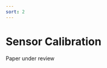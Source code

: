```yaml
---
sort: 2
---
```


# Sensor Calibration 

Paper under review
<!--
This section aims to provide a sample on how to do the calibration with a different coefficient and verify the performance of the calibration results.

Sensor intrinsic and extrinsic calibrations are the most critical factors in getting the higher precision results in the process, such as stereo matching, SLAM, multi-sensor fusion. 

We use a 128(diagonal) x 96(horizontal) x 69(vertical) degree FOV [lens](https://www.lensation.de/pdf/B5M3618C.pdf) for the stereo camera to ease the process of feature tracking over multiple frames. By convention, the angle of view of a fisheye lens is expected to be [between 100 and 180 degrees](https://en.wikipedia.org/wiki/Fisheye_lens).  Technically, either the [pinhole camera model](https://en.wikipedia.org/wiki/Pinhole_camera_model) and [fisheye model](https://en.wikipedia.org/wiki/Fisheye_lens) can be used. The different between fisheye and pinhole can be seen from  [Fig. 1](#a-Pinhole-camera-model-b-Fisheye-camera-model_W640)


<a name="a-Pinhole-camera-model-b-Fisheye-camera-model_W640"></a>
<p align="center">
    <img src="./images/a-Pinhole-camera-model-b-Fisheye-camera-model_W640.jpg" alt="a-Pinhole-camera-model-b-Fisheye-camera-model_W640.jpg" width="50%"/>
</p>
<p style="text-align: center;">Fig 1. Pinhole camera model vs Fisheye camera model</p>

The pinhole camera model is used in our provided calibration results (fx, fy, cx, cy, k1, k2, d1, d2). But, there are many other choices of number of coefficients and models (atan, pinhole, etc.) that one might need when exploring some existing algorithms. 

You can download our calibration datasets for stereo and inertial sensors from the [github repo](https://github.com/ntu-aris/viral_eval). The chessboard pattern should be enough for the atan model used in PTAM and fisheye camera model. The QR code-based pattern in the visual-inertial calibration dataset should provide enough features for more modern models and approaches in the literature.



## Calibration with MATLAB

Calibration in MATLAB is one of eaisest way of getting what you wanted. To start the calibration, you need to run the app by calling 
```matlab
stereoCameraCalibrator
```
Then load the image by GUI as illustrated in  [Fig. 2](#matlabcalibration1)

<a name="matlabcalibration1"></a>
<p align="center">
    <img src="./images/matlabcalibration1.PNG" alt="matlabcalibration1.PNG" width="80%"/>
</p>
<p style="text-align: center;">Fig 2. MATLAB stereo calibration process 1</p>


Then enter the correct chessboard size of 80mm as shown in  [Fig. 3](#matlabcalibration2)

<a name="matlabcalibration2"></a>
<p align="center">
    <img src="./images/matlabcalibration2.PNG" alt="matlabcalibration2.PNG" width="40%"/>
</p>
<p style="text-align: center;">Fig 3. MATLAB stereo calibration process 2</p>


There are different options in calibration parameter settings as shown in [Fig. 4](#matlabcalibration3). In this sample case, we aim to discover the 3rd coefficients in the distortion parameter. After selecting the parameter, press the calibrate button on the top

<a name="matlabcalibration3"></a>
<p align="center">
    <img src="./images/matlabcalibration3.PNG" alt="matlabcalibration3.PNG" width="80%"/>
</p>
<p style="text-align: center;">Fig 4. MATLAB stereo calibration process 3</p>

After the calibration, the reprojection error and 3D view will be shown below in [Fig. 5](#matlabcalibration4). You may press the show recertified button to view if the lines indeed cross over the same features in the image pair.

<a name="matlabcalibration4"></a>
<p align="center">
    <img src="./images/matlabcalibration4.PNG" alt="matlabcalibration4.PNG" width="80%"/>
</p>
<p style="text-align: center;">Fig 5. MATLAB stereo calibration process 4</p>

Some of the images yield higher reprojection error, and it is possible to remove part of the images by dragging the line on the reprojection figure to achieve a lower reprojection error  as illustrated in  [Fig. 6](#matlabcalibration5) . 

<a name="matlabcalibration5"></a>
<p align="center">
    <img src="./images/matlabcalibration5.PNG" alt="matlabcalibration5.PNG" width="80%"/>
</p>
<p style="text-align: center;">Fig 6. MATLAB stereo calibration process 5</p>

After that you can export the camera parameters to a file. 

Please take note that MATLAB notation and OpenCV notation are different. To use the MATLAB result in OpenCV you need to transpose the projection matrix and rotation matrix. 
See this [link](https://stackoverflow.com/questions/46651936/convert-between-matlab-stereoparameters-and-opencv-stereorectify-stereo-calibrat/50925828#50925828) for details


To use MATLAB to calibrate a fisheye model, you may follow the command line instruction [here](mathworks.com/help/vision/ug/fisheye-calibration-basics.html)

First call
```matlab
cameraCalibrator
```
then load the image and select the Fisheye. At last calibrate and show the result. The camera calibration GUI is very similar to the stereo calibrate case.

## Calibration with OpenCV

OpenCV calibration is more complicated and often requires quite sometime to read and understand.

So to find pattern in chess board, we can use the function, `cv.findChessboardCorners()`.
The chessboard pattern we are using is 9x6 size patten with each square tape measured to be 80mm

```python 
import numpy as np
import cv2 as cv
import glob
# termination criteria
criteria = (cv.TERM_CRITERIA_EPS + cv.TERM_CRITERIA_MAX_ITER, 30, 0.001)
# prepare object points, like (0,0,0), (1,0,0), (2,0,0) ....,(6,5,0)
objp = np.zeros((6*7,3), np.float32)
objp[:,:2] = np.mgrid[0:7,0:6].T.reshape(-1,2)
# Arrays to store object points and image points from all the images.
objpoints = [] # 3d point in real world space
imgpoints = [] # 2d points in image plane.
images = glob.glob('*.png')
for fname in images:
    img = cv.imread(fname)
    gray = cv.cvtColor(img, cv.COLOR_BGR2GRAY)
    # Find the chess board corners
    ret, corners = cv.findChessboardCorners(gray, (9,6), None)
    # If found, add object points, image points (after refining them)
    if ret == True:
        objpoints.append(objp)
        corners2 = cv.cornerSubPix(gray,corners, (11,11), (-1,-1), criteria)
        imgpoints.append(corners)
        # Draw and display the corners
        cv.drawChessboardCorners(img, (9,6), corners2, ret)
        cv.imshow('img', img)
        cv.waitKey(500)
cv.destroyAllWindows()
```

This script will draw the detected pattern and show it in display window

Now that we have our object points and image points, we are ready to go for calibration. We can use the function `cv.calibrateCamera()`, which returns the camera matrix, distortion coefficients, rotation and translation vectors etc.


```python 
ret, K, D, rvecs, tvecs = cv.calibrateCamera(objpoints, imgpoints, gray.shape[::-1], None, None)
```


Now, we can take an image and undistort it. OpenCV comes with two methods for doing this. However first, we can refine the camera matrix based on a free scaling parameter using `cv.getOptimalNewCameraMatrix()`.

So, we take a new image (0034.png in this case.)

```python 
img = cv.imread('0034.png')
h,  w = img.shape[:2]
newcameramtx, roi = cv.getOptimalNewCameraMatrix(K, D, (w,h), 1, (w,h))
```

The easier way is to use the opencv internal function and it returns the undistored image.

```python 
# undistort
dst = cv.undistort(img, K, D, None, newcameramtx)
# crop the image
x, y, w, h = roi
dst = dst[y:y+h, x:x+w]
cv.imwrite('calibresult.png', dst)
```


After this process, you should able to obtain valid intrinsically image pairs, where straight lines do appear straight.

To obtain the extrinsics, first load the left and right image sequence with detected corners, then run
```python 
ret, K1, D1, K2, D2, R, T, E, F = cv2.stereoCalibrate(objp, leftp, rightp, K1, D1, K2, D2, image_size, criteria, flag)
```
For extrinsic parameters, there are two ways to obtain them. The first one is to optimize for intrinsics and extrinsics jointly. The second is to optimize extrinsics only. The first method can often achieve low reprojection error but can have poor stereo matching results when dealing with a large baseline. When there is a large baseline, a large section of the image is not observable on the other camera feed (e.g the left strom trooper head in [Fig. 4](#matlabcalibration3) ) .  The second method often has a larger reprojection error but can deal with a large baseline well. The calibration method and other options are controlled by a list of flags shown below


* `CV_CALIB_FIX_INTRINSIC`: Tells the stereoCalibrate function to not guess the individual intrinsics for each camera
* `CV_CALIB_USE_INTRINSIC_GUESS`: The intrinsics will be used as guesses but optimized again
* `CV_CALIB_FIX_ASPECT_RATIO`: Fixing the aspect ratio.
* `CV_CALIB_SAME_FOCAL_LENGTH`: Calibrate the focal length and set Fx and Fy the same calibrated result.
* `CV_CALIB_ZERO_TANGENT_DIST`: Remove the tangential distortions.
* `CV_CALIB_FIX_PRINCIPAL_POINT`, `CV_CALIB_FIX_FOCAL_LENGTH`, `CV_CALIB_FIX_K1`, …, `CV_CALIB_FIX_K6`: With a combination of `CV_CALIB_FIX_PRINCIPAL_POINT`, `CV_CALIB_FIX_FOCAL_LENGTH` and * `CV_CALIB_FIX_K1`,..., `CV_CALIB_FIX_K6` you get a little of play about which parameters are fixed and which are optimized again


Based on calibrated extrinsics and intrinsics, the coefficients K1 K2 R1 and R2 can be found with their ROI. The rectified view can be found by
```python 
R1, R2, P1, P2, Q, roi_left, roi_right = cv2.stereoRectify(K1, D1, K2, D2, image_size, R, T, flags=cv2.CALIB_ZERO_DISPARITY, alpha=0.9)
leftMapX, leftMapY = cv2.initUndistortRectifyMap(K1, D1, R1, P1, (width, height), cv2.CV_32FC1)
left_rectified = cv2.remap(leftFrame, leftMapX, leftMapY, cv2.INTER_LINEAR, cv2.BORDER_CONSTANT)
rightMapX, rightMapY = cv2.initUndistortRectifyMap(K2, D2, R2, P2, (width, height), cv2.CV_32FC1)
right_rectified = cv2.remap(rightFrame, rightMapX, rightMapY, cv2.INTER_LINEAR, cv2.BORDER_CONSTANT)
```


## Verification of stereo calibration (working in progress)

## Projecting pointclouds into camera image (working in progress)
-->
